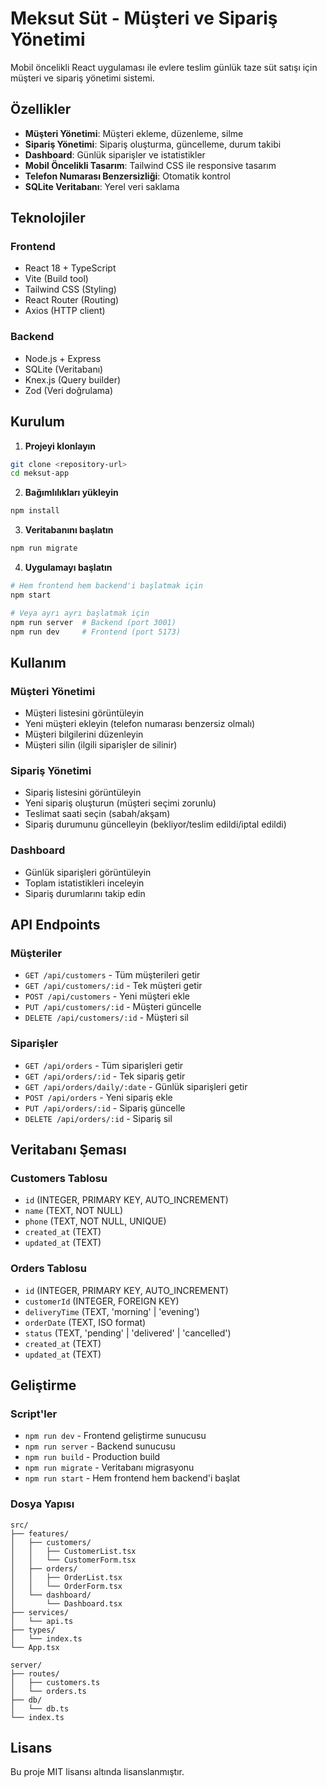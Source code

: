 # Meksut Süt - Müşteri ve Sipariş Yönetimi

Mobil öncelikli React uygulaması ile evlere teslim günlük taze süt satışı için müşteri ve sipariş yönetimi sistemi.

## Özellikler

- **Müşteri Yönetimi**: Müşteri ekleme, düzenleme, silme
- **Sipariş Yönetimi**: Sipariş oluşturma, güncelleme, durum takibi
- **Dashboard**: Günlük siparişler ve istatistikler
- **Mobil Öncelikli Tasarım**: Tailwind CSS ile responsive tasarım
- **Telefon Numarası Benzersizliği**: Otomatik kontrol
- **SQLite Veritabanı**: Yerel veri saklama

## Teknolojiler

### Frontend
- React 18 + TypeScript
- Vite (Build tool)
- Tailwind CSS (Styling)
- React Router (Routing)
- Axios (HTTP client)

### Backend
- Node.js + Express
- SQLite (Veritabanı)
- Knex.js (Query builder)
- Zod (Veri doğrulama)

## Kurulum

1. **Projeyi klonlayın**
```bash
git clone <repository-url>
cd meksut-app
```

2. **Bağımlılıkları yükleyin**
```bash
npm install
```

3. **Veritabanını başlatın**
```bash
npm run migrate
```

4. **Uygulamayı başlatın**
```bash
# Hem frontend hem backend'i başlatmak için
npm start

# Veya ayrı ayrı başlatmak için
npm run server  # Backend (port 3001)
npm run dev     # Frontend (port 5173)
```

## Kullanım

### Müşteri Yönetimi
- Müşteri listesini görüntüleyin
- Yeni müşteri ekleyin (telefon numarası benzersiz olmalı)
- Müşteri bilgilerini düzenleyin
- Müşteri silin (ilgili siparişler de silinir)

### Sipariş Yönetimi
- Sipariş listesini görüntüleyin
- Yeni sipariş oluşturun (müşteri seçimi zorunlu)
- Teslimat saati seçin (sabah/akşam)
- Sipariş durumunu güncelleyin (bekliyor/teslim edildi/iptal edildi)

### Dashboard
- Günlük siparişleri görüntüleyin
- Toplam istatistikleri inceleyin
- Sipariş durumlarını takip edin

## API Endpoints

### Müşteriler
- `GET /api/customers` - Tüm müşterileri getir
- `GET /api/customers/:id` - Tek müşteri getir
- `POST /api/customers` - Yeni müşteri ekle
- `PUT /api/customers/:id` - Müşteri güncelle
- `DELETE /api/customers/:id` - Müşteri sil

### Siparişler
- `GET /api/orders` - Tüm siparişleri getir
- `GET /api/orders/:id` - Tek sipariş getir
- `GET /api/orders/daily/:date` - Günlük siparişleri getir
- `POST /api/orders` - Yeni sipariş ekle
- `PUT /api/orders/:id` - Sipariş güncelle
- `DELETE /api/orders/:id` - Sipariş sil

## Veritabanı Şeması

### Customers Tablosu
- `id` (INTEGER, PRIMARY KEY, AUTO_INCREMENT)
- `name` (TEXT, NOT NULL)
- `phone` (TEXT, NOT NULL, UNIQUE)
- `created_at` (TEXT)
- `updated_at` (TEXT)

### Orders Tablosu
- `id` (INTEGER, PRIMARY KEY, AUTO_INCREMENT)
- `customerId` (INTEGER, FOREIGN KEY)
- `deliveryTime` (TEXT, 'morning' | 'evening')
- `orderDate` (TEXT, ISO format)
- `status` (TEXT, 'pending' | 'delivered' | 'cancelled')
- `created_at` (TEXT)
- `updated_at` (TEXT)

## Geliştirme

### Script'ler
- `npm run dev` - Frontend geliştirme sunucusu
- `npm run server` - Backend sunucusu
- `npm run build` - Production build
- `npm run migrate` - Veritabanı migrasyonu
- `npm run start` - Hem frontend hem backend'i başlat

### Dosya Yapısı
```
src/
├── features/
│   ├── customers/
│   │   ├── CustomerList.tsx
│   │   └── CustomerForm.tsx
│   ├── orders/
│   │   ├── OrderList.tsx
│   │   └── OrderForm.tsx
│   └── dashboard/
│       └── Dashboard.tsx
├── services/
│   └── api.ts
├── types/
│   └── index.ts
└── App.tsx

server/
├── routes/
│   ├── customers.ts
│   └── orders.ts
├── db/
│   └── db.ts
└── index.ts
```

## Lisans

Bu proje MIT lisansı altında lisanslanmıştır.
